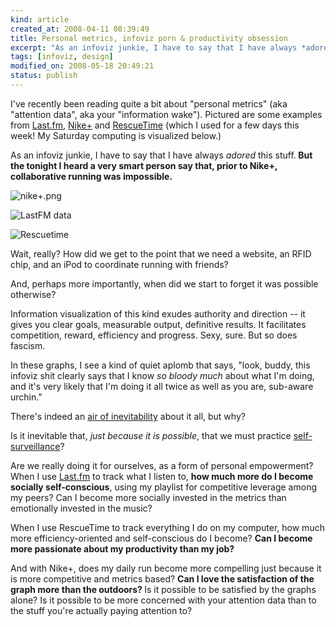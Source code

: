 ```yaml
--- 
kind: article
created_at: 2008-04-11 08:39:49
title: Personal metrics, infoviz porn & productivity obsession
excerpt: "As an infoviz junkie, I have to say that I have always *adored* this stuff. But the tonight I heard a very smart person say that, prior to Nike+, collaborative running was impossible."
tags: [infoviz, design]
modified_on: 2008-05-18 20:49:21
status: publish
---
```


I've recently been reading quite a bit about "personal metrics" (aka "attention data", aka your "information wake"). Pictured are some examples from <a href="http://www.last.fm/">Last.fm</a>, <a href="http://nikeplus.nike.com/nikeplus/">Nike+</a> and <a href="http://www.rescuetime.com/">RescueTime</a> (which I used for a few days this week! My Saturday computing is visualized below.)

As an infoviz junkie, I have to say that I have always *adored* this stuff.<strong> But the tonight I heard a very smart person say that, prior to Nike+, collaborative running was impossible.</strong>

<p><img src="/images/2008/04/picture-2.png" alt='nike+.png' /></p>
<p><img src="/images/2008/04/lastfm.gif" alt='LastFM data' /></p>
<p><img src="/images/2008/04/rescutime.png" alt='Rescuetime' /></p>

Wait, really? How did we get to the point that we need a website, an RFID chip, and an iPod to coordinate running with friends? 

And, perhaps more importantly, when did we start to forget it was possible otherwise?

Information visualization of this kind exudes authority and direction -- it gives you clear goals, measurable output, definitive results. It facilitates competition, reward, efficiency and progress. Sexy, sure. But so does fascism.

In these graphs, I see a kind of quiet aplomb that says, "look, buddy, this infoviz shit clearly says that I know *so bloody much* about what I'm doing, and it's very likely that I'm doing it all twice as well as you are, sub-aware urchin."

There's indeed an <a href="http://www.peterme.com/?p=646">air of inevitability</a> about it all, but why? 

Is it inevitable that, <em>just because it is possible</em>, that we must practice <a href="http://www.we-make-money-not-art.com/archives/sousveillance/">self-surveillance</a>? 

Are we really doing it for ourselves, as a form of personal empowerment? When I use <a href="http://www.last.fm/">Last.fm</a> to track what I listen to, <strong>how much more do I become socially self-conscious</strong>, using my playlist for competitive leverage among my peers? Can I become more socially invested in the metrics than emotionally invested in the music?

When I use RescueTime to track everything I do on my computer, how much more efficiency-oriented and self-conscious do I become? <strong>Can I become more passionate about my productivity than my job?</strong>

And with Nike+, does my daily run become more compelling just because it is more competitive and metrics based? <strong>Can I love the satisfaction of the graph more than the outdoors?
</strong>
Is it possible to be satisfied by the graphs alone? Is it possible to be more concerned with your attention data than to the stuff you're actually paying attention to?
